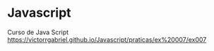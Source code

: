 # Javascript
Curso de Java Script
https://victorrgabriel.github.io/Javascript/praticas/ex%20007/ex007
